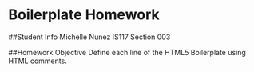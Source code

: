 # Boilerplate Homework

##Student Info
Michelle Nunez
IS117 Section 003

##Homework Objective
Define each line of the HTML5 Boilerplate using HTML comments.
